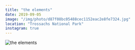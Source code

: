 ```yaml
---
title: "the elements"
date: 2019-09-05
image: "/img/photo/d87f08bc05488cec1152eac2e8fe7324.jpg"
location: "Trossachs National Park"
instagram: true
---
```


![the elements](/img/photo/d87f08bc05488cec1152eac2e8fe7324.jpg)
